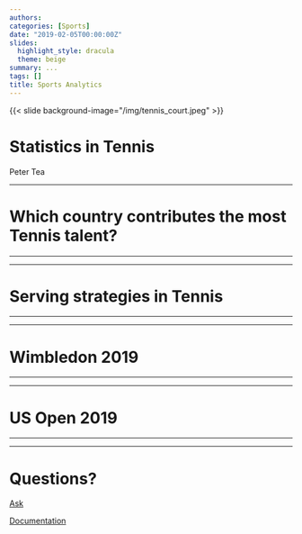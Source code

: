 ```yaml
---
authors:
categories: [Sports]
date: "2019-02-05T00:00:00Z"
slides:
  highlight_style: dracula
  theme: beige
summary: ...
tags: []
title: Sports Analytics
---
```

{{< slide background-image="/img/tennis_court.jpeg" >}}


# Statistics in Tennis

Peter Tea

---
# Which country contributes the most Tennis talent?
---

---
# Serving strategies in Tennis
---

---
# Wimbledon 2019
---

---
# US Open 2019
---




---

# Questions?

[Ask](https://discourse.gohugo.io)

[Documentation](https://sourcethemes.com/academic/docs/)
